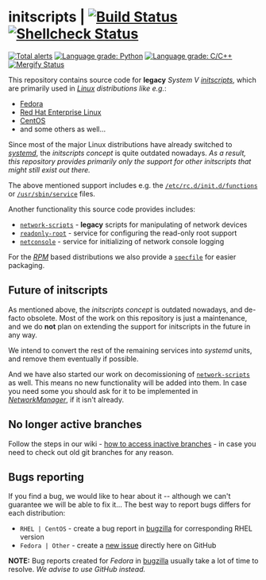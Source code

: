 # initscripts | [![Build Status](https://github.com/fedora-sysv/initscripts/workflows/Integration%20test/badge.svg)](https://github.com/fedora-sysv/initscripts/actions?query=workflow%3AIntegration+test) [![Shellcheck Status](https://github.com/fedora-sysv/initscripts/workflows/Shellcheck%20test/badge.svg)](https://github.com/fedora-sysv/initscripts/actions?query=workflow%3AShellcheck+test)

[![Total alerts](https://img.shields.io/lgtm/alerts/g/fedora-sysv/initscripts.svg?logo=lgtm&logoWidth=18)](https://lgtm.com/projects/g/fedora-sysv/initscripts/alerts/) [![Language grade: Python](https://img.shields.io/lgtm/grade/python/g/fedora-sysv/initscripts.svg?logo=lgtm&logoWidth=18)](https://lgtm.com/projects/g/fedora-sysv/initscripts/context:python) [![Language grade: C/C++](https://img.shields.io/lgtm/grade/cpp/g/fedora-sysv/initscripts.svg?logo=lgtm&logoWidth=18)](https://lgtm.com/projects/g/fedora-sysv/initscripts/context:cpp) [![Mergify Status][mergify-status]][mergify]

[mergify]: https://mergify.io
[mergify-status]: https://img.shields.io/endpoint.svg?url=https://dashboard.mergify.io/badges/fedora-sysv/initscripts&style=flat


This repository contains source code for **legacy** *System V [initscripts](https://en.wikipedia.org/wiki/Init)*,
which are primarily used in *[Linux](https://en.wikipedia.org/wiki/Linux) distributions like e.g.*:
* [Fedora](https://en.wikipedia.org/wiki/Fedora_(operating_system))
* [Red Hat Enterprise Linux](https://en.wikipedia.org/wiki/Red_Hat_Enterprise_Linux)
* [CentOS](https://en.wikipedia.org/wiki/CentOS)
* and some others as well...

Since most of the major Linux distributions have already switched to
*[systemd](https://en.wikipedia.org/wiki/Systemd)*, the *initscripts concept* is
quite outdated nowadays. *As a result, this repository provides primarily only
the support for other initscripts that might still exist out there.*

The above mentioned support includes e.g. the
[`/etc/rc.d/init.d/functions`](https://github.com/fedora-sysv/initscripts/blob/master/etc/rc.d/init.d/functions)
or
[`/usr/sbin/service`](https://github.com/fedora-sysv/initscripts/blob/master/usr/sbin/service)
files.

Another functionality this source code provides includes:
 * [`network-scripts`](https://github.com/fedora-sysv/initscripts/tree/master/network-scripts) - **legacy** scripts for manipulating of network devices
 * [`readonly-root`](https://github.com/fedora-sysv/initscripts/blob/master/usr/lib/systemd/readonly-root) - service for configuring the read-only root support
 * [`netconsole`](https://github.com/fedora-sysv/initscripts/blob/master/etc/rc.d/init.d/netconsole) - service for initializing of network console logging

For the *[RPM](https://en.wikipedia.org/wiki/Rpm_(software))* based distributions
we also provide a [`specfile`](https://github.com/fedora-sysv/initscripts/blob/master/initscripts.spec)
for easier packaging.

## Future of initscripts
As mentioned above, the *initscripts concept* is outdated nowadays, and de-facto
obsolete. Most of the work on this repository is just a maintenance, and we do
**not** plan on extending the support for initscripts in the future in any way.

We intend to convert the rest of the remaining services into *systemd* units,
and remove them eventually if possible.

And we have also started our work on decomissioning of
[`network-scripts`](https://github.com/fedora-sysv/initscripts/tree/master/network-scripts)
as well. This means no new functionality will be added into them. In case you
need some you should ask for it to be implemented
in *[NetworkManager](https://en.wikipedia.org/wiki/NetworkManager)*, if it isn't
already.

## No longer active branches
Follow the steps in our wiki -
[how to access inactive branches](https://github.com/fedora-sysv/initscripts/wiki/How-to-access-inactive-branches) -
in case you need to check out old git branches for any reason.

<!---

BACKUP of old inactive/stale git branches & their hashes:

<branch name>                 <SHA-1 hash>
-------------                 ------------
initscripts-FC1-branch        516fdb9ffde8199d66212241b67956ae21b76bea
initscripts-FC2-branch        f3d2594413456574a0269813bdd351d6b0754924
FC3-branch                    20e2d4679678cf377362de4a62edc8a8e38cf361
FC4-branch                    431a471e479eb6dffc43a3bb785bf2711627fc95
FC5-branch                    28a82ee5ae1f9111d19350a8d342c1fb1e3ed4e6
FC6-branch                    aa8cd70238da8c40db7566e0916aa246bd37abc1
F7-branch                     329556dcf89e0757d49160d9adbe40169571a5d2
F8-branch                     c60ac9fb617a28d6b4a33150b75fbf3d24e05ae4
F9-branch                     301dd44b3fadf1e97644ad462b1ee42043d2f5ef
F10-branch                    210d0fb68b306c50a1e6a4a71cffb57519445d33
F11-branch                    d6f77e0e9c84d0129913dcad6b057fe73e595b89
F12-branch                    5d69a368ab85b007177bc9a5ee38687f0c081708
F13-branch                    d463b24eb479b3aeb5dc51479610fe3decf4ddd5
F14-branch                    55e1e7637b7fc26dceac3d157914d526a79ba18d
F15-branch                    afd5fa70b8ae507736d8619d9b54ee10ac3eaf50
F16-branch                    1baf69352e5f1d3a73827974a937b93eaf3ba9a9
F17-branch                    ccea0dc2f03041056e8b5a07ea9c7baff1c741c2
F18-branch                    7ae0decf762beed8ff17c03fd203e78e3108b46b
initscripts-3_0E-branch       a1d18e8bcb70eb2df53d690cb64138e60cdbb506
initscripts-3_0E-rhgb-branch  6fd5fcccc3aa5fdbdbcab8f7425f87d72ef1a3b4
initscripts-7_0-branch        475ece0115c304cb546dd789a68e1927498f1cf5
initscripts-7_1-branch        e61bc31e8fd37cce1b85aaccd08da8e65a4e377b
initscripts-7_2-branch        27465d15fbdad4142c15b0cd3fbe7de1cb4c9dbd
initscripts-7_3-branch        c222a1c2a46c42c12b5d898091962122375c9c42
initscripts-8_0-branch        826c2b5786a35ba669b9b3f508817c0b64ddc908
initscripts-9-branch          4630ba6b433cb9bbba55d6c942f104535f9c0e0b
origin                        6b5d4bfa26c45eb4351aad41c66d2ab0907cb304
redhat                        578f0bb804e9d26881b3aa2349ff418235d0931b
systemd-branch                cc5b400dd6bad85f5d7b8e4a889134d3668e20a4
SEREL                         8a26159ec668893c845d5dcbec48f509b2dacc6c
unstable                      b5da33084c723b7a182d6724d9a8855a16c0b55d
upstart-0.6.0-branch          5df584569b80bb8977f181e16b0de47fb4df08f1
--->

## Bugs reporting
If you find a bug, we would like to hear about it -- although we can't guarantee
we will be able to fix it... The best way to report bugs differs for each
distribution:
 * `RHEL | CentOS` - create a bug report in [bugzilla](https://bugzilla.redhat.com/enter_bug.cgi) for corresponding RHEL version
 * `Fedora | Other` - create a [new issue](https://github.com/fedora-sysv/initscripts/issues/new) directly here on GitHub

**NOTE:** Bug reports created for *Fedora* in [bugzilla](https://bugzilla.redhat.com/) usually take a lot of time to
resolve. *We advise to use GitHub instead.*
